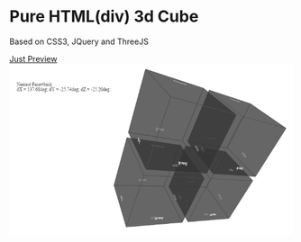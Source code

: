 # Pure HTML(div) 3d Cube
<p>Based on CSS3, JQuery and ThreeJS</p>
<a href="http://htmlpreview.github.io/?https://github.com/ant2012/Cube/blob/master/web/cube.html">Just Preview</a><br/>
<img src="https://raw.githubusercontent.com/ant2012/Cube/master/web/img/splash.png">
